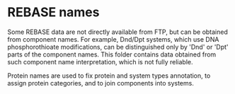 # REBASE names

Some REBASE data are not directly available from FTP, but can be obtained from
component names. For example, Dnd/Dpt systems, which use DNA phosphorothioate
modifications, can be distinguished only by 'Dnd' or 'Dpt' parts of the
component names. This folder contains data obtained from such component
name interpretation, which is not fully reliable.

Protein names are used to fix protein and system types annotation, to assign
protein categories, and to join components into systems.
